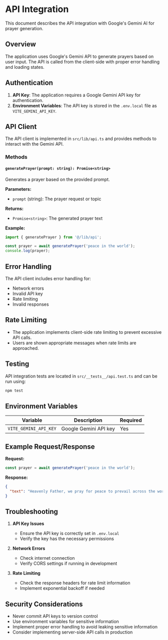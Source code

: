 # API Integration

This document describes the API integration with Google's Gemini AI for prayer generation.

## Overview

The application uses Google's Gemini API to generate prayers based on user input. The API is called from the client-side with proper error handling and loading states.

## Authentication

1. **API Key**: The application requires a Google Gemini API key for authentication.
2. **Environment Variables**: The API key is stored in the `.env.local` file as `VITE_GEMINI_API_KEY`.

## API Client

The API client is implemented in `src/lib/api.ts` and provides methods to interact with the Gemini API.

### Methods

#### `generatePrayer(prompt: string): Promise<string>`

Generates a prayer based on the provided prompt.

**Parameters:**
- `prompt` (string): The prayer request or topic

**Returns:**
- `Promise<string>`: The generated prayer text

**Example:**
```typescript
import { generatePrayer } from '@/lib/api';

const prayer = await generatePrayer('peace in the world');
console.log(prayer);
```

## Error Handling

The API client includes error handling for:
- Network errors
- Invalid API key
- Rate limiting
- Invalid responses

## Rate Limiting

- The application implements client-side rate limiting to prevent excessive API calls.
- Users are shown appropriate messages when rate limits are approached.

## Testing

API integration tests are located in `src/__tests__/api.test.ts` and can be run using:

```bash
npm test
```

## Environment Variables

| Variable | Description | Required |
|----------|-------------|----------|
| `VITE_GEMINI_API_KEY` | Google Gemini API key | Yes |

## Example Request/Response

**Request:**
```typescript
const prayer = await generatePrayer('peace in the world');
```

**Response:**
```json
{
  "text": "Heavenly Father, we pray for peace to prevail across the world..."
}
```

## Troubleshooting

1. **API Key Issues**
   - Ensure the API key is correctly set in `.env.local`
   - Verify the key has the necessary permissions

2. **Network Errors**
   - Check internet connection
   - Verify CORS settings if running in development

3. **Rate Limiting**
   - Check the response headers for rate limit information
   - Implement exponential backoff if needed

## Security Considerations

- Never commit API keys to version control
- Use environment variables for sensitive information
- Implement proper error handling to avoid leaking sensitive information
- Consider implementing server-side API calls in production
